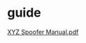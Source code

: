 # guide
[XYZ Spoofer Manual.pdf](https://github.com/Malice111/guide/files/11563944/XYZ.Spoofer.Manual.pdf)
